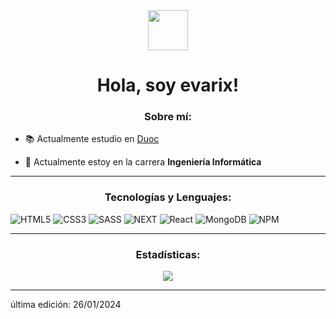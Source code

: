 
<div align="center">
    <img src="https://avatars.githubusercontent.com/u/111150560?v=4" width="64px" height="64px"/>
</div>

# <div align="center">Hola, soy evarix!</div>

<h3 align="center">Sobre mí:</h3>

- 📚 Actualmente estudio en [Duoc](https://www.duoc.cl/)

- 🌱 Actualmente estoy en la carrera **Ingeniería Informática**

---

<h3 align="center">Tecnologías y Lenguajes:</h3>

![HTML5](https://img.shields.io/badge/html5-%23E34F26.svg?style=for-the-badge&logo=html5&logoColor=white)     ![CSS3](https://img.shields.io/badge/css3-%231572B6.svg?style=for-the-badge&logo=css3&logoColor=white) ![SASS](https://img.shields.io/badge/SASS-hotpink.svg?style=for-the-badge&logo=SASS&logoColor=white) ![NEXT](https://img.shields.io/badge/next.js-000000?style=for-the-badge&logo=nextdotjs&logoColor=white) ![React](https://img.shields.io/badge/react-%2320232a.svg?style=for-the-badge&logo=react&logoColor=%2361DAFB) ![MongoDB](https://img.shields.io/badge/MongoDB-%234ea94b.svg?style=for-the-badge&logo=mongodb&logoColor=white) ![NPM](https://img.shields.io/badge/NPM-%23CB3837.svg?style=for-the-badge&logo=npm&logoColor=white)

---

<h3 align="center">Estadísticas:</h3>

<div align="center">
    <img src="https://github-readme-stats.vercel.app/api/top-langs/?username=evairx&layout=compact&theme=gotham&langs_count=8"/>
</div>

------

última edición: 26/01/2024
